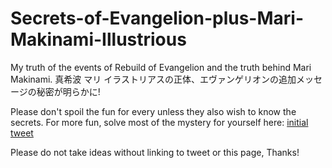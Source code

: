 # Secrets-of-Evangelion-plus-Mari-Makinami-Illustrious
My truth of the events of Rebuild of Evangelion and the truth behind Mari Makinami.  真希波 マリ イラストリアスの正体、エヴァンゲリオンの追加メッセージの秘密が明らかに!

Please don't spoil the fun for every unless they also wish to know the secrets.
For more fun, solve most of the mystery for yourself here: [initial tweet](https://twitter.com/Supasleepaman/status/1498560837920899074)

Please do not take ideas without linking to tweet or this page, Thanks!
